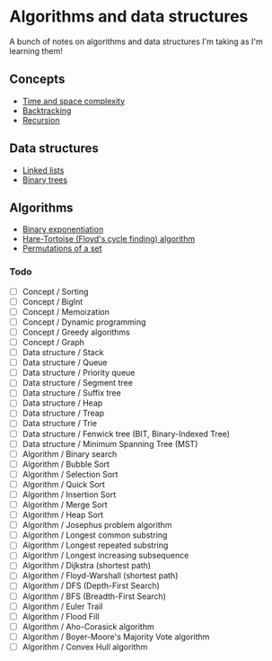 # Algorithms and data structures

A bunch of notes on algorithms and data structures I'm taking as I'm learning them!

## Concepts
- [Time and space complexity](./concepts/complexity_analysis.md)
- [Backtracking](./concepts/backtracking.md)
- [Recursion](./concepts/recursion.md)

## Data structures
- [Linked lists](./data_structures/linked_lists.md)
- [Binary trees](./data_structures/binary_trees.md)

## Algorithms
- [Binary exponentiation](./algorithms/binary_exponentiation.md)
- [Hare-Tortoise (Floyd's cycle finding) algorithm](./algorithms/hare_tortoise.md)
- [Permutations of a set](./algorithms/permutations.md)

### Todo

- [ ] Concept / Sorting
- [ ] Concept / BigInt
- [ ] Concept / Memoization
- [ ] Concept / Dynamic programming
- [ ] Concept / Greedy algorithms
- [ ] Concept / Graph
- [ ] Data structure / Stack
- [ ] Data structure / Queue
- [ ] Data structure / Priority queue
- [ ] Data structure / Segment tree
- [ ] Data structure / Suffix tree
- [ ] Data structure / Heap
- [ ] Data structure / Treap
- [ ] Data structure / Trie
- [ ] Data structure / Fenwick tree (BIT, Binary-Indexed Tree)
- [ ] Data structure / Minimum Spanning Tree (MST)
- [ ] Algorithm / Binary search
- [ ] Algorithm / Bubble Sort
- [ ] Algorithm / Selection Sort
- [ ] Algorithm / Quick Sort
- [ ] Algorithm / Insertion Sort
- [ ] Algorithm / Merge Sort
- [ ] Algorithm / Heap Sort
- [ ] Algorithm / Josephus problem algorithm
- [ ] Algorithm / Longest common substring
- [ ] Algorithm / Longest repeated substring
- [ ] Algorithm / Longest increasing subsequence
- [ ] Algorithm / Dijkstra (shortest path)
- [ ] Algorithm / Floyd-Warshall (shortest path)
- [ ] Algorithm / DFS (Depth-First Search)
- [ ] Algorithm / BFS (Breadth-First Search)
- [ ] Algorithm / Euler Trail
- [ ] Algorithm / Flood Fill
- [ ] Algorithm / Aho-Corasick algorithm
- [ ] Algorithm / Boyer-Moore's Majority Vote algorithm
- [ ] Algorithm / Convex Hull algorithm
